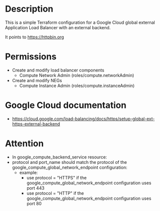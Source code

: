# Description

This is a simple Terraform configuration for a Google Cloud global external Application Load Balancer with an external backend.

It points to https://httpbin.org

# Permissions
- Create and modify load balancer components
  - Compute Network Admin (roles/compute.networkAdmin)
- Create and modify NEGs
  - Compute Instance Admin (roles/compute.instanceAdmin)

# Google Cloud documentation
- https://cloud.google.com/load-balancing/docs/https/setup-global-ext-https-external-backend

# Attention
- In google_compute_backend_service resource:
- protocol and port_name should match the protocol of the google_compute_global_network_endpoint configuration:
  - example:
    - use protocol = "HTTPS" if the google_compute_global_network_endpoint configuration uses port 443
    - use protocol = "HTTP" if the google_compute_global_network_endpoint configuration uses port 80
